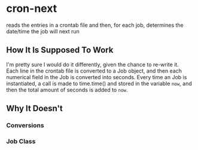 cron-next
=========

reads the entries in a crontab file and then, for each job, determines the date/time the job will next run

How It Is Supposed To Work
--------

I'm pretty sure I would do it differently, given the chance to re-write it.  
Each line in the crontab file is converted to a Job object, and then each numerical
field in the Job is converted into seconds.  Every time an Job is instantiated, a call
is made to time.time() and stored in the variable `now`, and then the total amount of
seconds is added to `now`.  

Why It Doesn't
-----

### Conversions

### Job Class
